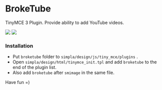 # BrokeTube

TinyMCE 3 Plugin. Provide ability to add YouTube videos.

![](http://i.imgur.com/QL6cKbd.jpg)
![](http://i.imgur.com/7yY0Acg.png)

### Installation

- Put `broketube` folder to `simpla/design/js/tiny_mce/plugins` .
- Open `simpla/design/html/tinymce_init.tpl` and add `broketube` to the end of the plugin list.
- Also add `broketube` after `smimage` in the same file.

Have fun =)
